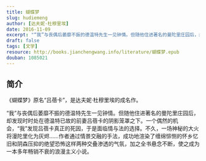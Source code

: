 ```yaml
---
title: 蝴蝶梦
slug: hudiemeng
author: [达夫妮·杜穆里埃]
date: 2016-11-09
excerpt: "“我”与丧偶后萎靡不振的德温特先生一见钟情。但随他住进著名的曼陀里庄园后，却发现时时处在德温特已故的前妻吕蓓卡的阴影笼罩之下。"
draft: false
tags: [文学]
resource: http://books.jianchengwang.info/literature/蝴蝶梦.epub
douban: 1085021
---
```


## 简介

《蝴蝶梦》原名“吕蓓卡”，是达夫妮·杜穆里埃的成名作。

“我”与丧偶后萎靡不振的德温特先生一见钟情。但随他住进著名的曼陀里庄园后，却发现时时处在德温特已故的前妻吕蓓卡的阴影笼罩之下。一个偶然的机会，“我”发现吕蓓卡真正的死因，于是面临情与法的选择。不久，一场神秘的大火将漫陀里化为灰烬……作者通过情景交融的手法，成功地渲染了缠绵悱恻的怀乡忆旧和阴森压抑的绝望恐怖这样两种交叠渗透的气氛，加之全书悬念不断，使之成为一本多年畅销不衰的浪漫主义小说。